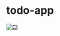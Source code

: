 # todo-app 

[![CI](https://github.com/corenthin-lebreton/todo-app/actions/workflows/ci.yml/badge.svg?branch=dev?event=push)](https://github.com/corenthin-lebreton/todo-app/actions/workflows/ci.yml)